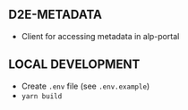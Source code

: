 ## D2E-METADATA
- Client for accessing metadata in alp-portal

## LOCAL DEVELOPMENT
- Create `.env` file (see `.env.example`)
- `yarn build`